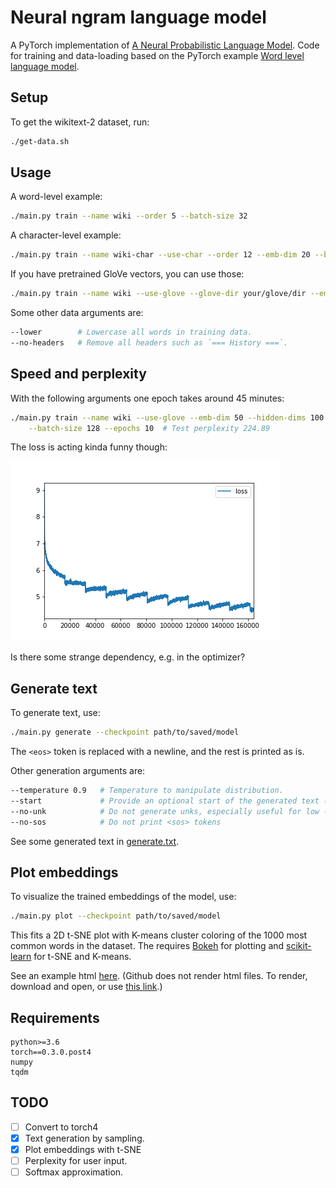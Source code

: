 # Neural ngram language model
A PyTorch implementation of [A Neural Probabilistic Language Model](http://www.jmlr.org/papers/volume3/bengio03a/bengio03a.pdf). Code for training and data-loading based on the PyTorch example [Word level language model](https://github.com/pytorch/examples/tree/master/word_language_model).

## Setup
To get the wikitext-2 dataset, run:
```bash
./get-data.sh
```

## Usage
A word-level example:
```bash
./main.py train --name wiki --order 5 --batch-size 32
```

A character-level example:
```bash
./main.py train --name wiki-char --use-char --order 12 --emb-dim 20 --batch-size 1024
```

If you have pretrained GloVe vectors, you can use those:
```bash
./main.py train --name wiki --use-glove --glove-dir your/glove/dir --emb-dim 50
```

Some other data arguments are:
```bash
--lower        # Lowercase all words in training data.
--no-headers   # Remove all headers such as `=== History ===`.
```

## Speed and perplexity
With the following arguments one epoch takes around 45 minutes:
```bash
./main.py train --name wiki --use-glove --emb-dim 50 --hidden-dims 100 \
    --batch-size 128 --epochs 10  # Test perplexity 224.89
```
The loss is acting kinda funny though:

![loss](https://github.com/daandouwe/neural-ngram/blob/master/log/losses.png)

Is there some strange dependency, e.g. in the optimizer?

## Generate text
To generate text, use:
```bash
./main.py generate --checkpoint path/to/saved/model
```
The `<eos>` token is replaced with a newline, and the rest is printed as is.

Other generation arguments are:
```bash
--temperature 0.9   # Temperature to manipulate distribution.
--start             # Provide an optional start of the generated text (can be longer than order)
--no-unk            # Do not generate unks, especially useful for low --temperature.
--no-sos            # Do not print <sos> tokens
```

See some generated text in [generate.txt](https://github.com/daandouwe/neural-ngram/blob/master/generated.txt).

## Plot embeddings
To visualize the trained embeddings of the model, use:
```bash
./main.py plot --checkpoint path/to/saved/model
```
This fits a 2D t-SNE plot with K-means cluster coloring of the 1000 most common words in the dataset. The requires [Bokeh](https://bokeh.pydata.org/en/latest/) for plotting and [scikit-learn](http://scikit-learn.org/stable/index.html) for t-SNE and K-means.

See an example html [here](https://github.com/daandouwe/neural-ngram/blob/master/plots/wiki.tsne.html). (Github does not render html files. To render, download and open, or use [this link](http://htmlpreview.github.com/?https://github.com/daandouwe/neural-ngram/blob/master/plots/wiki.tsne.html).)

## Requirements
```
python>=3.6
torch==0.3.0.post4
numpy
tqdm
```

## TODO
- [ ] Convert to torch4
- [X] Text generation by sampling.
- [X] Plot embeddings with t-SNE
- [ ] Perplexity for user input.
- [ ] Softmax approximation.
